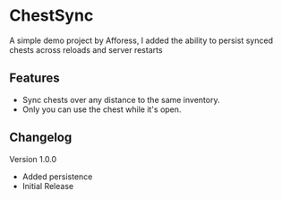 ChestSync
=========
A simple demo project by Afforess, I added the ability to persist synced chests across reloads and server restarts

Features
--------
*   Sync chests over any distance to the same inventory.
*   Only you can use the chest while it's open.

Changelog
---------
Version 1.0.0

*   Added persistence
*   Initial Release